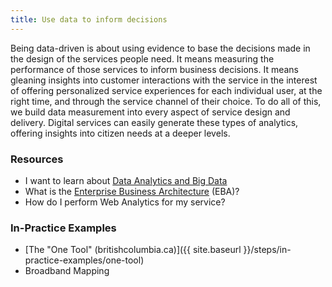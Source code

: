 ```yaml
---
title: Use data to inform decisions
---
```


Being data-driven is about using evidence to base the decisions made in the design of the services people need. It means measuring the performance of those services to inform business decisions. It means gleaning insights into customer interactions with the service in the interest of offering personalized service experiences for each individual user, at the right time, and through the service channel of their choice. To do all of this, we build data measurement into every aspect of service design and delivery. Digital services can easily generate these types of analytics, offering insights into citizen needs at a deeper levels.

### Resources

* I want to learn about [Data Analytics and Big Data](http://data-driven-decision-making-guide.pathfinder.bcgov/)
* What is the [Enterprise Business Architecture](http://eba-guide.pathfinder.bcgov/) (EBA)?
* How do I perform Web Analytics for my service?

### In-Practice Examples

* [The "One Tool" (britishcolumbia.ca)]({{ site.baseurl }}/steps/in-practice-examples/one-tool)
* Broadband Mapping